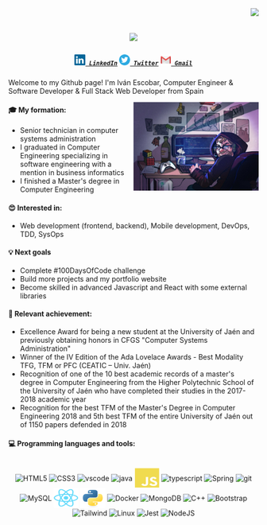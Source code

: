 <img align="right" src="https://visitor-badge.laobi.icu/badge?page_id=ivanesc.ivanesc">

<h1 align="center">
  <a href="https://git.io/typing-svg">
    <img src="https://readme-typing-svg.herokuapp.com/?lines=Hello,+There!+👋;This+is+Iván+Escobar....;Nice+to+meet+you!&center=true&size=30">
  </a>
</h1>

<h5 align="center">
  <code><a href="https://www.linkedin.com/in/ivanescobarsanchez" title="LinkedIn Profile"><img width="22" src="images/linkedin.svg"> LinkedIn</a></code>
  <code><a href="https://twitter.com/Ivan_Esco9" title="Twitter Profile"><img width="22" src="images/twitter-icon.svg"> Twitter</a></code>
  <code><a href="mailto:ivanescobarsanchez174@gmail.com" title="Gmail"><img width="22" src="images/icons8-gmail-logo.svg"> Gmail</a></code>
</h5>

Welcome to my Github page! I'm Iván Escobar, Computer Engineer & Software Developer & Full Stack Web Developer from Spain  

<img align="right" alt="img_profile" src="images/image_githubProfile.jpg" width="50%" height="auto" />


#### 🎓 My formation: 
- Senior technician in computer systems administration
- I graduated in Computer Engineering specializing in software engineering with a mention in business informatics
- I finished a Master's degree in Computer Engineering  

#### 😍 Interested in:
- Web development (frontend, backend), Mobile development, DevOps, TDD, SysOps

#### 💡 Next goals
- Complete #100DaysOfCode challenge
- Build more projects and my portfolio website
- Become skilled in advanced Javascript and React with some external libraries 

#### :1st_place_medal: Relevant achievement:

- Excellence Award for being a new student at the University of Jaén and previously obtaining honors in CFGS "Computer Systems Administration"
- Winner of the IV Edition of the Ada Lovelace Awards - Best Modality TFG, TFM or PFC (CEATIC – Univ. Jaén)
- Recognition of one of the 10 best academic records of a master's degree in Computer Engineering from the Higher Polytechnic School of the University of Jaén who have completed their studies in the 2017-2018 academic year
- Recognition for the best TFM of the Master's Degree in Computer Engineering 2018 and 5th best TFM of the entire University of Jaén out of 1150 papers defended in 2018

#### :computer: Programming languages and tools: 

<div style="display: inline_block" align="center"><br>
  <img align="center" alt="HTML5" height="40" width="50" src="https://www.vectorlogo.zone/logos/w3_html5/w3_html5-icon.svg">
  <img align="center" alt="CSS3" height="40" width="50" src="https://www.vectorlogo.zone/logos/w3_css/w3_css-official.svg">
  <img align="center" alt="vscode" height="40px" src="https://www.vectorlogo.zone/logos/visualstudio_code/visualstudio_code-icon.svg">
  <img align="center" alt="java" height="40" src="https://cdn-icons-png.flaticon.com/512/226/226777.png" />
  <img align="center" alt="javascript" height="40" width="50" src="https://raw.githubusercontent.com/devicons/devicon/master/icons/javascript/javascript-plain.svg">
  <img align="center" alt="typescript" height="40" width="50" src="https://www.vectorlogo.zone/logos/typescriptlang/typescriptlang-icon.svg">
  <img align="center" alt="Spring" height="40px" src="https://www.vectorlogo.zone/logos/springio/springio-icon.svg"/> 
  <img align="center" alt="git" height="40" src="https://www.vectorlogo.zone/logos/git-scm/git-scm-icon.svg" /> 
  <img align="center" alt="MySQL" height="40px" src="https://cdn-icons-png.flaticon.com/512/528/528260.png" />
  <img align="center" alt="React" height="40" width="50" src="https://raw.githubusercontent.com/devicons/devicon/master/icons/react/react-original.svg">
  <img align="center" alt="Python" height="40" width="50" src="https://raw.githubusercontent.com/devicons/devicon/master/icons/python/python-original.svg">
  <img align="center" alt="Docker" height="40" width="50" src="https://www.vectorlogo.zone/logos/docker/docker-official.svg">
  <img align="center" alt="MongoDB" height="40" width="50" src="https://www.vectorlogo.zone/logos/mongodb/mongodb-icon.svg">
  <img align="center" alt="C++" height="40" width="50" src="https://cdn.worldvectorlogo.com/logos/c.svg">
  <img align="center" alt="Bootstrap" height="40" width="50" src="https://www.vectorlogo.zone/logos/getbootstrap/getbootstrap-icon.svg">
  <img align="center" alt="Tailwind" height="40" width="50" src="https://www.vectorlogo.zone/logos/tailwindcss/tailwindcss-icon.svg">
  <img align="center" alt="Linux" height="40" width="50" src="https://www.vectorlogo.zone/logos/linux/linux-icon.svg">
  <img align="center" alt="Jest" height="40" width="50" src="https://www.vectorlogo.zone/logos/jestjsio/jestjsio-icon.svg">
  <img align="center" alt="NodeJS" height="40" width="50" src="https://www.vectorlogo.zone/logos/nodejs/nodejs-horizontal.svg">

  ##
  
 <div>
